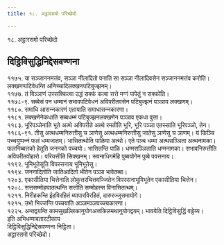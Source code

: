 ```yaml
---
title: १८. अट्ठारसमो परिच्छेदो

---
```

१८. अट्ठारसमो परिच्छेदो  


## दिट्ठिविसुद्धिनिद्देसवण्णना

११७५. या सञ्‍जाननमत्तंव, सञ्‍ञा नीलादितो पनाति सा सञ्‍ञा नीलादिवसेन सञ्‍जाननमत्तंव करोति। लक्खणप्पटिवेधन्ति अनिच्‍चादिलक्खणपटिबुज्झनम्।  
११७७. तं विञ्‍ञाणं उस्सक्‍कित्वा उद्धं सक्‍कं कत्वा सत्ते मग्गं पापेतुं न सक्‍कोति।  
११७८-९. सब्बेसं पन धम्मानं सभावपटिवेधनं अविपरीतवसेन पटिबुज्झनं पञ्‍ञाय लक्खणम्।  
११८०. समाधि आसन्‍नकारणं एतायाति समाधासन्‍नकारणा।  
११८१. लक्खणेनेकधाति सब्बधम्मं पटिबुज्झनलक्खणेन पञ्‍ञाव एकधा वुत्ता।  
११८३. भूरिपञ्‍ञेनाति भूते अत्थे अविपरीते अत्थे रमतीति भूरि, भूरि पञ्‍ञा एतस्साति भूरिपञ्‍ञो, तेन।  
११८६-९१. तीसु अत्थधम्मनिरुत्तीसु च ञाणेसु अत्थधम्मनिरुत्तीसु जातेसु ञाणेसु च ञाणम्। यं किञ्‍चि पच्‍चयुप्पन्‍नं फलं धम्मजातम्। भासितत्थोति पाळिया अत्थो। एते पञ्‍च धम्मा अत्थसञ्‍ञिता अत्थनामका। फलनिब्बत्तको हेतूति जननको पच्‍चयो। भासितन्ति पाळि। धम्मसञ्‍ञिताति धम्मनामका। सभावनिरुत्तीति अविपरीतवोहारो। परियत्तीति सिक्खनम्। सवनाधिगमेहि पुब्बयोगेन पुब्बे पवत्तनाय।  
११९२. भूमिभूतेसूति विपस्सनाय भूमिभूतेसु।  
११९४. जननादितोति जातिआदितो भीतेन पञ्‍ञा भावेतब्बा।  
१२०३. एकासीतिया चित्तेनाति लोकुत्तरचित्तवज्‍जितेन विपस्सनाभूमिभूतेन एकासीतिया चित्तेन।  
१२०८. सत्तसम्मोहघातत्थन्ति सत्तोति सम्मोहस्स विनासितत्थम्।  
१२११. निरीहकन्ति ईहविरहितं ब्यापारविरहितं, दारुरज्‍जुसमायोगे।  
१२१५. उभो भिज्‍जन्ति पच्‍चयाति अञ्‍ञमञ्‍ञपच्‍चयकारणा।  
१२२५. अन्तद्वयन्ति कामसुखल्‍लिकानुयोगअत्तकिलमथानुयोगद्वयम्। भावयेति दिट्ठिविसुद्धिं वड्ढेय्य।  
इति अभिधम्मावतारटीकाय  
दिट्ठिविसुद्धिनिद्देसवण्णना निट्ठिता।  
अट्ठारसमो परिच्छेदो।  